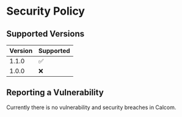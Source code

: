 # Security Policy

## Supported Versions

| Version | Supported          |
| ------- | ------------------ |
| 1.1.0   | :white_check_mark: |
| 1.0.0   | :x:                |

## Reporting a Vulnerability

Currently there is no vulnerability and security breaches in Calcom. 
